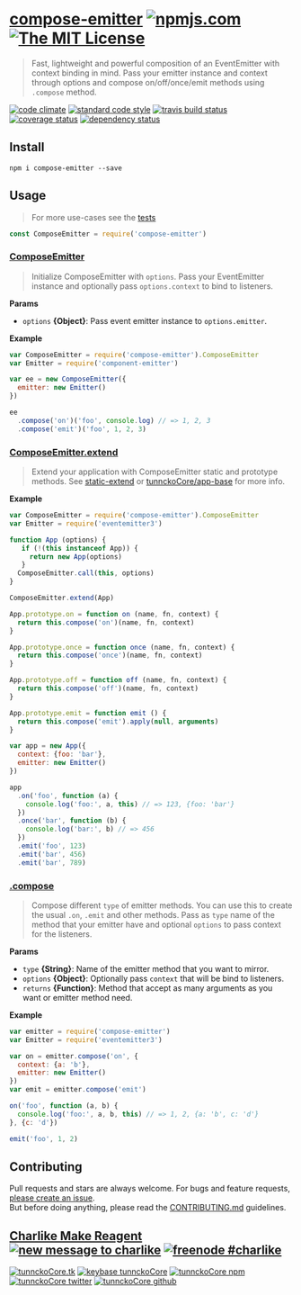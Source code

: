 # [compose-emitter][author-www-url] [![npmjs.com][npmjs-img]][npmjs-url] [![The MIT License][license-img]][license-url] 

> Fast, lightweight and powerful composition of an EventEmitter with context binding in mind. Pass your emitter instance and context through options and compose on/off/once/emit methods using `.compose` method.

[![code climate][codeclimate-img]][codeclimate-url] [![standard code style][standard-img]][standard-url] [![travis build status][travis-img]][travis-url] [![coverage status][coveralls-img]][coveralls-url] [![dependency status][david-img]][david-url]

## Install
```
npm i compose-emitter --save
```

## Usage
> For more use-cases see the [tests](./test.js)

```js
const ComposeEmitter = require('compose-emitter')
```

### [ComposeEmitter](index.js#L37)
> Initialize ComposeEmitter with `options`. Pass your EventEmitter instance and optionally pass `options.context` to bind to listeners.

**Params**

* `options` **{Object}**: Pass event emitter instance to `options.emitter`.    

**Example**

```js
var ComposeEmitter = require('compose-emitter').ComposeEmitter
var Emitter = require('component-emitter')

var ee = new ComposeEmitter({
  emitter: new Emitter()
})

ee
  .compose('on')('foo', console.log) // => 1, 2, 3
  .compose('emit')('foo', 1, 2, 3)
```

### [ComposeEmitter.extend](index.js#L101)
> Extend your application with ComposeEmitter static and prototype methods. See [static-extend][] or [tunnckoCore/app-base](https://github.com/tunnckoCore/app-base) for more info.

**Example**

```js
var ComposeEmitter = require('compose-emitter').ComposeEmitter
var Emitter = require('eventemitter3')

function App (options) {
   if (!(this instanceof App)) {
     return new App(options)
   }
  ComposeEmitter.call(this, options)
}

ComposeEmitter.extend(App)

App.prototype.on = function on (name, fn, context) {
  return this.compose('on')(name, fn, context)
}

App.prototype.once = function once (name, fn, context) {
  return this.compose('once')(name, fn, context)
}

App.prototype.off = function off (name, fn, context) {
  return this.compose('off')(name, fn, context)
}

App.prototype.emit = function emit () {
  return this.compose('emit').apply(null, arguments)
}

var app = new App({
  context: {foo: 'bar'},
  emitter: new Emitter()
})

app
  .on('foo', function (a) {
    console.log('foo:', a, this) // => 123, {foo: 'bar'}
  })
  .once('bar', function (b) {
    console.log('bar:', b) // => 456
  })
  .emit('foo', 123)
  .emit('bar', 456)
  .emit('bar', 789)
```

### [.compose](index.js#L134)
> Compose different `type` of emitter methods. You can use this to create the usual `.on`, `.emit` and other methods. Pass as `type` name of the method that your emitter have and optional `options` to pass context for the listeners.

**Params**

* `type` **{String}**: Name of the emitter method that you want to mirror.    
* `options` **{Object}**: Optionally pass `context` that will be bind to listeners.    
* `returns` **{Function}**: Method that accept as many arguments as you want or emitter method need.  

**Example**

```js
var emitter = require('compose-emitter')
var Emitter = require('eventemitter3')

var on = emitter.compose('on', {
  context: {a: 'b'},
  emitter: new Emitter()
})
var emit = emitter.compose('emit')

on('foo', function (a, b) {
  console.log('foo:', a, b, this) // => 1, 2, {a: 'b', c: 'd'}
}, {c: 'd'})

emit('foo', 1, 2)
```

## Contributing
Pull requests and stars are always welcome. For bugs and feature requests, [please create an issue](https://github.com/tunnckoCore/compose-emitter/issues/new).  
But before doing anything, please read the [CONTRIBUTING.md](./CONTRIBUTING.md) guidelines.

## [Charlike Make Reagent](http://j.mp/1stW47C) [![new message to charlike][new-message-img]][new-message-url] [![freenode #charlike][freenode-img]][freenode-url]

[![tunnckoCore.tk][author-www-img]][author-www-url] [![keybase tunnckoCore][keybase-img]][keybase-url] [![tunnckoCore npm][author-npm-img]][author-npm-url] [![tunnckoCore twitter][author-twitter-img]][author-twitter-url] [![tunnckoCore github][author-github-img]][author-github-url]

[static-extend]: https://github.com/jonschlinkert/static-extend

[npmjs-url]: https://www.npmjs.com/package/compose-emitter
[npmjs-img]: https://img.shields.io/npm/v/compose-emitter.svg?label=compose-emitter

[license-url]: https://github.com/tunnckoCore/compose-emitter/blob/master/LICENSE
[license-img]: https://img.shields.io/badge/license-MIT-blue.svg

[codeclimate-url]: https://codeclimate.com/github/tunnckoCore/compose-emitter
[codeclimate-img]: https://img.shields.io/codeclimate/github/tunnckoCore/compose-emitter.svg

[travis-url]: https://travis-ci.org/tunnckoCore/compose-emitter
[travis-img]: https://img.shields.io/travis/tunnckoCore/compose-emitter/master.svg

[coveralls-url]: https://coveralls.io/r/tunnckoCore/compose-emitter
[coveralls-img]: https://img.shields.io/coveralls/tunnckoCore/compose-emitter.svg

[david-url]: https://david-dm.org/tunnckoCore/compose-emitter
[david-img]: https://img.shields.io/david/tunnckoCore/compose-emitter.svg

[standard-url]: https://github.com/feross/standard
[standard-img]: https://img.shields.io/badge/code%20style-standard-brightgreen.svg

[author-www-url]: http://www.tunnckocore.tk
[author-www-img]: https://img.shields.io/badge/www-tunnckocore.tk-fe7d37.svg

[keybase-url]: https://keybase.io/tunnckocore
[keybase-img]: https://img.shields.io/badge/keybase-tunnckocore-8a7967.svg

[author-npm-url]: https://www.npmjs.com/~tunnckocore
[author-npm-img]: https://img.shields.io/badge/npm-~tunnckocore-cb3837.svg

[author-twitter-url]: https://twitter.com/tunnckoCore
[author-twitter-img]: https://img.shields.io/badge/twitter-@tunnckoCore-55acee.svg

[author-github-url]: https://github.com/tunnckoCore
[author-github-img]: https://img.shields.io/badge/github-@tunnckoCore-4183c4.svg

[freenode-url]: http://webchat.freenode.net/?channels=charlike
[freenode-img]: https://img.shields.io/badge/freenode-%23charlike-5654a4.svg

[new-message-url]: https://github.com/tunnckoCore/ama
[new-message-img]: https://img.shields.io/badge/ask%20me-anything-green.svg

